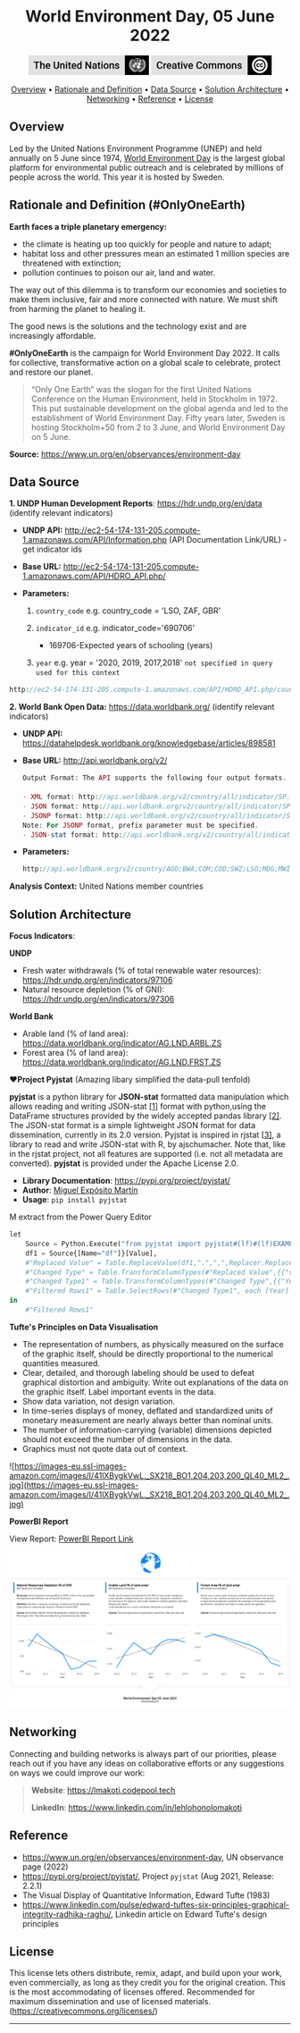 <h1 align="center">World Environment Day, 05 June 2022</a></h1>

<p align='center'>
<img src="03_Resources/badge_un_title.png" style="height:35px" alt="un_badge" border="0">
<img src="03_Resources/badge_cc_title.png" style="height:35px" alt="cc_badge" border="0">
</p>
<p align="center">
  <a href="#overview">Overview</a> •
  <a href="#Rationale and definition (SDG9c)">Rationale and Definition</a> •
  <a href="#Data Source">Data Source</a> •
  <a href="#Solution Architecture">Solution Architecture</a> •
  <a href="#networking">Networking</a> •
  <a href="#Reference">Reference</a> •
  <a href="#license">License</a>
</p>


## Overview

Led by the United Nations Environment Programme (UNEP) and held annually on 5 June since 1974, [World Environment Day](https://www.unep.org/events/un-day/world-environment-day-2022) is the largest global platform for environmental public outreach and is celebrated by millions of people across the world. This year it is hosted by Sweden.



## Rationale and Definition (#OnlyOneEarth)

**Earth faces a triple planetary emergency:**

- the climate is heating up too quickly for people and nature to adapt;
- habitat loss and other pressures mean an estimated 1 million species are threatened with extinction;
- pollution continues to poison our air, land and water.

The way out of this dilemma is to transform our economies and societies to make them inclusive, fair and more connected with nature. We must shift from harming the planet to healing it.

The good news is the solutions and the technology exist and are increasingly affordable.

**\#OnlyOneEarth** is the campaign for World Environment Day 2022. It calls for collective, transformative action on a global scale to celebrate, protect and restore our planet.

> “Only One Earth” was the slogan for the first United Nations Conference on the Human Environment, held in Stockholm in 1972. This put sustainable development on the global agenda and led to the establishment of World Environment Day. Fifty years later, Sweden is hosting Stockholm+50 from 2 to 3 June, and World Environment Day on 5 June.

**Source:** https://www.un.org/en/observances/environment-day



## Data Source

**1. UNDP Human Development Reports**: https://hdr.undp.org/en/data (identify relevant indicators)

- **UNDP API:** http://ec2-54-174-131-205.compute-1.amazonaws.com/API/Information.php (API Documentation Link/URL) - get indicator ids

- **Base URL:** http://ec2-54-174-131-205.compute-1.amazonaws.com/API/HDRO_API.php/

- **Parameters:**

  1. `country_code` e.g. country_code = 'LSO, ZAF, GBR'
  2. `indicator_id` e.g.  indicator_code='690706'
     - 169706-Expected years of schooling (years)

  3. `year` e.g. year = '2020, 2019, 2017,2018' `not specified in query used for this context`


```php
http://ec2-54-174-131-205.compute-1.amazonaws.com/API/HDRO_API.php/country_code=AGO,BWA,COM,COD,SWZ,LSO,MDG,MWI,MUS,MOZ,NAM,SYC,ZAF,TZA,ZMB,ZWE/indicator_id=46006
```

**2. World Bank Open Data:** https://data.worldbank.org/ (identify relevant indicators)

- **UNDP API:** https://datahelpdesk.worldbank.org/knowledgebase/articles/898581

- **Base URL:** http://api.worldbank.org/v2/

    ```php
    Output Format: The API supports the following four output formats.

    - XML format: http://api.worldbank.org/v2/country/all/indicator/SP.POP.TOTL?format=xml (paginated)
    - JSON format: http://api.worldbank.org/v2/country/all/indicator/SP.POP.TOTL?format=json (paginated)
    - JSONP format: http://api.worldbank.org/v2/country/all/indicator/SP.POP.TOTL?format=jsonP&prefix=Getdata  (invalid response)
    Note: For JSONP format, prefix parameter must be specified.
    - JSON-stat format: http://api.worldbank.org/v2/country/all/indicator/SP.POP.TOTL?format=jsonstat (usable - not paginated)
    ```

- **Parameters:**

    ```php
    http://api.worldbank.org/v2/country/AGO;BWA;COM;COD;SWZ;LSO;MDG;MWI;MUS;MOZ;NAM;SYC;ZAF;TZA;ZMB;ZWE/indicator/AG.LND.ARBL.ZS?format=jsonstat
    ```

    

**Analysis Context:** United Nations member countries



## Solution Architecture

**Focus Indicators**:

**UNDP**

- Fresh water withdrawals (% of total renewable water resources): https://hdr.undp.org/en/indicators/97106
- Natural resource depletion (% of GNI): https://hdr.undp.org/en/indicators/97306

**World Bank**

- Arable land (% of land area): https://data.worldbank.org/indicator/AG.LND.ARBL.ZS
- Forest area (% of land area): https://data.worldbank.org/indicator/AG.LND.FRST.ZS

❤️**Project Pyjstat** (Amazing libary simplified the data-pull tenfold)

**pyjstat** is a python library for **JSON-stat** formatted data manipulation which allows reading and writing JSON-stat [[1\]](https://pypi.org/project/pyjstat/#id4) format with python,using the DataFrame structures provided by the widely accepted pandas library [[2\]](https://pypi.org/project/pyjstat/#id5). The JSON-stat format is a simple lightweight JSON format for data dissemination, currently in its 2.0 version. Pyjstat is inspired in rjstat [[3\]](https://pypi.org/project/pyjstat/#id6), a library to read and write JSON-stat with R, by ajschumacher. Note that, like in the rjstat project, not all features are supported (i.e. not all metadata are converted). **pyjstat** is provided under the Apache License 2.0.

- **Library Documentation**: https://pypi.org/project/pyjstat/
- **Author**: [Miguel Expósito Martín](mailto:miguel.exposito@gmail.com)
- **Usage**: `pip install pyjstat`

M extract from the Power Query Editor

```python
let
    Source = Python.Execute("from pyjstat import pyjstat#(lf)#(lf)EXAMPLE_URL = 'http://api.worldbank.org/v2/country/All/indicator/AG.LND.ARBL.ZS?format=jsonstat'#(lf)#(lf)# read from json-stat#(lf)dataset = pyjstat.Dataset.read(EXAMPLE_URL)#(lf)#(lf)# write to dataframe#(lf)df = dataset.write('dataframe')#(lf)print(df)#(lf)#(lf)# read from dataframe#(lf)dataset_from_df = pyjstat.Dataset.read(df)#(lf)#(lf)# write to json-stat#(lf)print(dataset_from_df.write())"),
    df1 = Source{[Name="df"]}[Value],
    #"Replaced Value" = Table.ReplaceValue(df1,".",",",Replacer.ReplaceText,{"value"}),
    #"Changed Type" = Table.TransformColumnTypes(#"Replaced Value",{{"value", type number}}),
    #"Changed Type1" = Table.TransformColumnTypes(#"Changed Type",{{"Year", type date}}),
    #"Filtered Rows1" = Table.SelectRows(#"Changed Type1", each [Year] >= #date(2010, 1, 1))
in
    #"Filtered Rows1"
```



**Tufte's Principles on Data Visualisation**

- The representation of numbers, as physically measured on the surface of  the graphic itself, should be directly proportional to the numerical  quantities measured.
- Clear, detailed, and thorough labeling should be used to defeat  graphical distortion and ambiguity. Write out explanations of the data  on the graphic itself. Label important events in the data.
- Show data variation, not design variation. 
- In time-series displays of money, deflated and standardized units of  monetary measurement are nearly always better than nominal units. 
- The number of information-carrying (variable) dimensions depicted should not exceed the number of dimensions in the data. 
- Graphics must not quote data out of context.

![https://images-eu.ssl-images-amazon.com/images/I/41lXBygkVwL._SX218_BO1,204,203,200_QL40_ML2_.jpg](https://images-eu.ssl-images-amazon.com/images/I/41lXBygkVwL._SX218_BO1,204,203,200_QL40_ML2_.jpg)

**PowerBI Report**

View Report: <a href="https://app.powerbi.com/view?r=eyJrIjoiMGEyMzA5YzItYjZiNi00MDc3LWI2OTQtMWFhYmI2YTcyMzQ2IiwidCI6IjBhZGMyNjkxLThlNzAtNDNlZi05MTVjLWE5ZWZiMmIxMGY2YSJ9">PowerBI Report Link</a>

<p align="center"><img src="03_Resources\report.png" alt="report_image_powerbi"/></p>

## Networking

Connecting and building networks is always part of our  priorities, please reach out if you have any ideas on collaborative  efforts or any suggestions on ways we could improve our work:

> **Website**: https://lmakoti.codepool.tech
>
> **LinkedIn**: https://www.linkedin.com/in/lehlohonolomakoti



## Reference 

- https://www.un.org/en/observances/environment-day, UN observance page (2022)
- https://pypi.org/project/pyjstat/, Project `pyjstat` (Aug 2021, Release: 2.2.1)
- The Visual Display of Quantitative Information, Edward Tufte (1983)
- https://www.linkedin.com/pulse/edward-tuftes-six-principles-graphical-integrity-radhika-raghu/, Linkedin article on Edward Tufte's design principles

## License

This license lets others distribute, remix, adapt, and build upon your  work, even commercially, as long as they credit you for the original  creation. This is the most accommodating of licenses offered.  Recommended for maximum dissemination and use of licensed materials. (https://creativecommons.org/licenses/)

****
